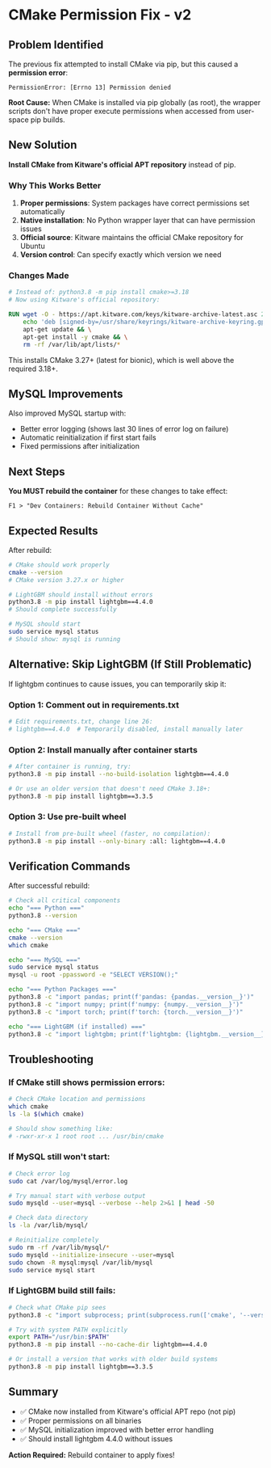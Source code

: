 # CMake Permission Fix - v2

## Problem Identified

The previous fix attempted to install CMake via pip, but this caused a **permission error**:

```
PermissionError: [Errno 13] Permission denied
```

**Root Cause:** When CMake is installed via pip globally (as root), the wrapper scripts don't have proper execute permissions when accessed from user-space pip builds.

## New Solution

**Install CMake from Kitware's official APT repository** instead of pip.

### Why This Works Better

1. **Proper permissions**: System packages have correct permissions set automatically
2. **Native installation**: No Python wrapper layer that can have permission issues  
3. **Official source**: Kitware maintains the official CMake repository for Ubuntu
4. **Version control**: Can specify exactly which version we need

### Changes Made

```dockerfile
# Instead of: python3.8 -m pip install cmake>=3.18
# Now using Kitware's official repository:

RUN wget -O - https://apt.kitware.com/keys/kitware-archive-latest.asc 2>/dev/null | gpg --dearmor - | tee /usr/share/keyrings/kitware-archive-keyring.gpg >/dev/null && \
    echo 'deb [signed-by=/usr/share/keyrings/kitware-archive-keyring.gpg] https://apt.kitware.com/ubuntu/ bionic main' | tee /etc/apt/sources.list.d/kitware.list >/dev/null && \
    apt-get update && \
    apt-get install -y cmake && \
    rm -rf /var/lib/apt/lists/*
```

This installs CMake 3.27+ (latest for bionic), which is well above the required 3.18+.

## MySQL Improvements

Also improved MySQL startup with:
- Better error logging (shows last 30 lines of error log on failure)
- Automatic reinitialization if first start fails
- Fixed permissions after initialization

## Next Steps

**You MUST rebuild the container** for these changes to take effect:

```
F1 > "Dev Containers: Rebuild Container Without Cache"
```

## Expected Results

After rebuild:

```bash
# CMake should work properly
cmake --version
# CMake version 3.27.x or higher

# LightGBM should install without errors
python3.8 -m pip install lightgbm==4.4.0
# Should complete successfully

# MySQL should start
sudo service mysql status
# Should show: mysql is running
```

## Alternative: Skip LightGBM (If Still Problematic)

If lightgbm continues to cause issues, you can temporarily skip it:

### Option 1: Comment out in requirements.txt
```bash
# Edit requirements.txt, change line 26:
# lightgbm==4.4.0  # Temporarily disabled, install manually later
```

### Option 2: Install manually after container starts
```bash
# After container is running, try:
python3.8 -m pip install --no-build-isolation lightgbm==4.4.0

# Or use an older version that doesn't need CMake 3.18+:
python3.8 -m pip install lightgbm==3.3.5
```

### Option 3: Use pre-built wheel
```bash
# Install from pre-built wheel (faster, no compilation):
python3.8 -m pip install --only-binary :all: lightgbm==4.4.0
```

## Verification Commands

After successful rebuild:

```bash
# Check all critical components
echo "=== Python ==="
python3.8 --version

echo "=== CMake ==="
cmake --version
which cmake

echo "=== MySQL ==="
sudo service mysql status
mysql -u root -ppassword -e "SELECT VERSION();"

echo "=== Python Packages ==="
python3.8 -c "import pandas; print(f'pandas: {pandas.__version__}')"
python3.8 -c "import numpy; print(f'numpy: {numpy.__version__}')"
python3.8 -c "import torch; print(f'torch: {torch.__version__}')"

echo "=== LightGBM (if installed) ==="
python3.8 -c "import lightgbm; print(f'lightgbm: {lightgbm.__version__}')" || echo "LightGBM not yet installed"
```

## Troubleshooting

### If CMake still shows permission errors:
```bash
# Check CMake location and permissions
which cmake
ls -la $(which cmake)

# Should show something like:
# -rwxr-xr-x 1 root root ... /usr/bin/cmake
```

### If MySQL still won't start:
```bash
# Check error log
sudo cat /var/log/mysql/error.log

# Try manual start with verbose output
sudo mysqld --user=mysql --verbose --help 2>&1 | head -50

# Check data directory
ls -la /var/lib/mysql/

# Reinitialize completely
sudo rm -rf /var/lib/mysql/*
sudo mysqld --initialize-insecure --user=mysql
sudo chown -R mysql:mysql /var/lib/mysql
sudo service mysql start
```

### If LightGBM build still fails:
```bash
# Check what CMake pip sees
python3.8 -c "import subprocess; print(subprocess.run(['cmake', '--version'], capture_output=True, text=True).stdout)"

# Try with system PATH explicitly
export PATH="/usr/bin:$PATH"
python3.8 -m pip install --no-cache-dir lightgbm==4.4.0

# Or install a version that works with older build systems
python3.8 -m pip install lightgbm==3.3.5
```

## Summary

- ✅ CMake now installed from Kitware's official APT repo (not pip)
- ✅ Proper permissions on all binaries
- ✅ MySQL initialization improved with better error handling
- ✅ Should install lightgbm 4.4.0 without issues

**Action Required:** Rebuild container to apply fixes!


